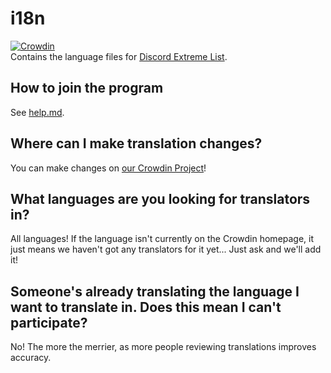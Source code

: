 # i18n
[![Crowdin](https://badges.crowdin.net/delly/localized.svg)](https://translate.discordextremelist.xyz/project/delly)  
Contains the language files for [Discord Extreme List](https://discordextremelist.xyz).

## How to join the program
See [help.md](https://github.com/discordextremelist/i18n/blob/master/help.md).

## Where can I make translation changes?
You can make changes on [our Crowdin Project](https://translate.discordextremelist.xyz)!

## What languages are you looking for translators in?
All languages! If the language isn't currently on the Crowdin homepage, it just means we haven't got any translators for it yet... Just ask and we'll add it!

## Someone's already translating the language I want to translate in. Does this mean I can't participate?
No! The more the merrier, as more people reviewing translations improves accuracy.
